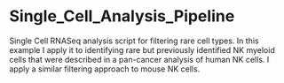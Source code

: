 # Single_Cell_Analysis_Pipeline
Single Cell RNASeq analysis script for filtering rare cell types. In this example I apply it to identifying rare but previously identified NK myeloid cells that were described in a pan-cancer analysis of human NK cells. I apply a similar filtering approach to mouse NK cells.
